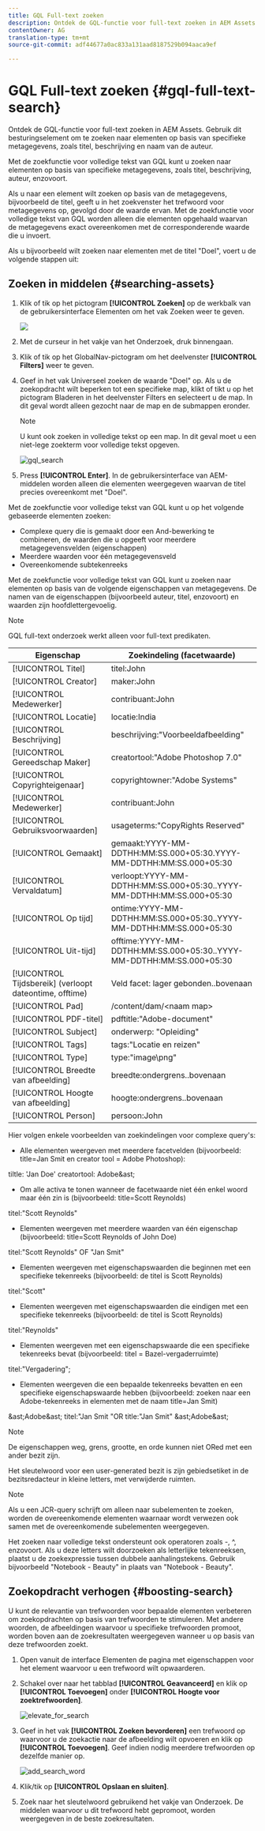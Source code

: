 ```yaml
---
title: GQL Full-text zoeken
description: Ontdek de GQL-functie voor full-text zoeken in AEM Assets. Gebruik dit besturingselement om te zoeken naar elementen op basis van specifieke metagegevens, zoals titel, beschrijving en naam van de auteur.
contentOwner: AG
translation-type: tm+mt
source-git-commit: adf44677a0ac833a131aad8187529b094aaca9ef

---
```



# GQL Full-text zoeken {#gql-full-text-search}

Ontdek de GQL-functie voor full-text zoeken in AEM Assets. Gebruik dit besturingselement om te zoeken naar elementen op basis van specifieke metagegevens, zoals titel, beschrijving en naam van de auteur.

Met de zoekfunctie voor volledige tekst van GQL kunt u zoeken naar elementen op basis van specifieke metagegevens, zoals titel, beschrijving, auteur, enzovoort.

Als u naar een element wilt zoeken op basis van de metagegevens, bijvoorbeeld de titel, geeft u in het zoekvenster het trefwoord voor metagegevens op, gevolgd door de waarde ervan. Met de zoekfunctie voor volledige tekst van GQL worden alleen die elementen opgehaald waarvan de metagegevens exact overeenkomen met de corresponderende waarde die u invoert.

Als u bijvoorbeeld wilt zoeken naar elementen met de titel &quot;Doel&quot;, voert u de volgende stappen uit:

## Zoeken in middelen {#searching-assets}

1. Klik of tik op het pictogram **[!UICONTROL Zoeken]** op de werkbalk van de gebruikersinterface Elementen om het vak Zoeken weer te geven.

   ![](assets/do-not-localize/chlimage_1.png)

1. Met de curseur in het vakje van het Onderzoek, druk binnengaan.
1. Klik of tik op het GlobalNav-pictogram om het deelvenster **[!UICONTROL Filters]** weer te geven.
1. Geef in het vak Universeel zoeken de waarde &quot;Doel&quot; op. Als u de zoekopdracht wilt beperken tot een specifieke map, klikt of tikt u op het pictogram Bladeren in het deelvenster Filters en selecteert u de map. In dit geval wordt alleen gezocht naar de map en de submappen eronder.

   >[!NOTE]
   >
   >U kunt ook zoeken in volledige tekst op een map. In dit geval moet u een niet-lege zoekterm voor volledige tekst opgeven.

   ![gql_search](assets/gql_search.png)

1. Press **[!UICONTROL Enter]**. In de gebruikersinterface van AEM-middelen worden alleen die elementen weergegeven waarvan de titel precies overeenkomt met &quot;Doel&quot;.

Met de zoekfunctie voor volledige tekst van GQL kunt u op het volgende gebaseerde elementen zoeken:

* Complexe query die is gemaakt door een And-bewerking te combineren, de waarden die u opgeeft voor meerdere metagegevensvelden (eigenschappen)
* Meerdere waarden voor één metagegevensveld
* Overeenkomende subtekenreeks

Met de zoekfunctie voor volledige tekst van GQL kunt u zoeken naar elementen op basis van de volgende eigenschappen van metagegevens. De namen van de eigenschappen (bijvoorbeeld auteur, titel, enzovoort) en waarden zijn hoofdlettergevoelig.

>[!NOTE]
>
>GQL full-text onderzoek werkt alleen voor full-text predikaten.

| Eigenschap | Zoekindeling (facetwaarde) |
|---|---|
| [!UICONTROL Titel] | titel:John |
| [!UICONTROL Creator] | maker:John |
| [!UICONTROL Medewerker] | contribuant:John |
| [!UICONTROL Locatie] | locatie:India |
| [!UICONTROL Beschrijving] | beschrijving:&quot;Voorbeeldafbeelding&quot; |
| [!UICONTROL Gereedschap Maker] | creatortool:&quot;Adobe Photoshop 7.0&quot; |
| [!UICONTROL Copyrighteigenaar] | copyrightowner:&quot;Adobe Systems&quot; |
| [!UICONTROL Medewerker] | contribuant:John |
| [!UICONTROL Gebruiksvoorwaarden] | usageterms:&quot;CopyRights Reserved&quot; |
| [!UICONTROL Gemaakt] | gemaakt:YYYY-MM-DDTHH:MM:SS.000+05:30.YYYY-MM-DDTHH:MM:SS.000+05:30 |
| [!UICONTROL Vervaldatum] | verloopt:YYYY-MM-DDTHH:MM:SS.000+05:30..YYYY-MM-DDTHH:MM:SS.000+05:30 |
| [!UICONTROL Op tijd] | ontime:YYYY-MM-DDTHH:MM:SS.000+05:30..YYYY-MM-DDTHH:MM:SS.000+05:30 |
| [!UICONTROL Uit-tijd] | offtime:YYYY-MM-DDTHH:MM:SS.000+05:30..YYYY-MM-DDTHH:MM:SS.000+05:30 |
| [!UICONTROL Tijdsbereik] (verloopt dateontime, offtime) | Veld facet: lager gebonden..bovenaan |
| [!UICONTROL Pad] | /content/dam/&lt;naam map> |
| [!UICONTROL PDF-titel] | pdftitle:&quot;Adobe-document&quot; |
| [!UICONTROL Subject] | onderwerp: &quot;Opleiding&quot; |
| [!UICONTROL Tags] | tags:&quot;Locatie en reizen&quot; |
| [!UICONTROL Type] | type:&quot;image\png&quot; |
| [!UICONTROL Breedte van afbeelding] | breedte:ondergrens..bovenaan |
| [!UICONTROL Hoogte van afbeelding] | hoogte:ondergrens..bovenaan |
| [!UICONTROL Person] | persoon:John |

Hier volgen enkele voorbeelden van zoekindelingen voor complexe query&#39;s:

* Alle elementen weergeven met meerdere facetvelden (bijvoorbeeld: title=Jan Smit en creator tool = Adobe Photoshop):

tiltle: &#39;Jan Doe&#39; creatortool: Adobe&amp;ast;

* Om alle activa te tonen wanneer de facetwaarde niet één enkel woord maar één zin is (bijvoorbeeld: title=Scott Reynolds)

titel:&quot;Scott Reynolds&quot;

* Elementen weergeven met meerdere waarden van één eigenschap (bijvoorbeeld: title=Scott Reynolds of John Doe)

titel:&quot;Scott Reynolds&quot; OF &quot;Jan Smit&quot;

* Elementen weergeven met eigenschapswaarden die beginnen met een specifieke tekenreeks (bijvoorbeeld: de titel is Scott Reynolds)

titel:&quot;Scott&quot;

* Elementen weergeven met eigenschapswaarden die eindigen met een specifieke tekenreeks (bijvoorbeeld: de titel is Scott Reynolds)

titel:&quot;Reynolds&quot;

* Elementen weergeven met een eigenschapswaarde die een specifieke tekenreeks bevat (bijvoorbeeld: titel = Bazel-vergaderruimte)

titel:&quot;Vergadering&quot;;

* Elementen weergeven die een bepaalde tekenreeks bevatten en een specifieke eigenschapswaarde hebben (bijvoorbeeld: zoeken naar een Adobe-tekenreeks in elementen met de naam title=Jan Smit)

&amp;ast;Adobe&amp;ast; titel:&quot;Jan Smit &quot;OR title:&quot;Jan Smit&quot; &amp;ast;Adobe&amp;ast;

>[!NOTE]
>
>De eigenschappen weg, grens, grootte, en orde kunnen niet ORed met een ander bezit zijn.
>
>Het sleutelwoord voor een user-generated bezit is zijn gebiedsetiket in de bezitsredacteur in kleine letters, met verwijderde ruimten.


>[!NOTE]
>
>Als u een JCR-query schrijft om alleen naar subelementen te zoeken, worden de overeenkomende elementen waarnaar wordt verwezen ook samen met de overeenkomende subelementen weergegeven.

Het zoeken naar volledige tekst ondersteunt ook operatoren zoals -, ^, enzovoort. Als u deze letters wilt doorzoeken als letterlijke tekenreeksen, plaatst u de zoekexpressie tussen dubbele aanhalingstekens. Gebruik bijvoorbeeld &quot;Notebook - Beauty&quot; in plaats van &quot;Notebook - Beauty&quot;.

## Zoekopdracht verhogen {#boosting-search}

U kunt de relevantie van trefwoorden voor bepaalde elementen verbeteren om zoekopdrachten op basis van trefwoorden te stimuleren. Met andere woorden, de afbeeldingen waarvoor u specifieke trefwoorden promoot, worden boven aan de zoekresultaten weergegeven wanneer u op basis van deze trefwoorden zoekt.

1. Open vanuit de interface Elementen de pagina met eigenschappen voor het element waarvoor u een trefwoord wilt opwaarderen.
1. Schakel over naar het tabblad **[!UICONTROL Geavanceerd]** en klik op **[!UICONTROL Toevoegen]** onder **[!UICONTROL Hoogte voor zoektrefwoorden]**.

   ![elevate_for_search](assets/elevate_for_search.png)

1. Geef in het vak **[!UICONTROL Zoeken bevorderen]** een trefwoord op waarvoor u de zoekactie naar de afbeelding wilt opvoeren en klik op **[!UICONTROL Toevoegen]**. Geef indien nodig meerdere trefwoorden op dezelfde manier op.

   ![add_search_word](assets/add_search_word.png)

1. Klik/tik op **[!UICONTROL Opslaan en sluiten]**.
1. Zoek naar het sleutelwoord gebruikend het vakje van Onderzoek. De middelen waarvoor u dit trefwoord hebt gepromoot, worden weergegeven in de beste zoekresultaten.